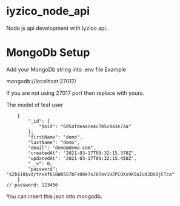 # iyzico_node_api
Node js api development with Iyzico api.

# MongoDb Setup

Add your MongoDb string into .env file
Example

mongodb://localhost:27017/<your-db-name>
  
If you are not using 27017 port then replace with yours.

The model of test user
```
    {
        "_id": {
            "$oid": "6054fdeaace4c705c0a3e73a"
        },
        "firstName": "demo",
        "lastName": "demo",
        "email": "demo@demo.com",
        "createdAt": "2021-03-17T09:32:15.378Z",
        "updatedAt": "2021-03-17T09:32:15.450Z",
        "__v": 0,
        "password": "$2b$10$vd/trxkf6S8W05S7bFs08e7xJ6Tov1HZPCOXx9K5aIudJDU8jCTca"  
    }
// password: 123456
```
You can insert this json into mongodb.
